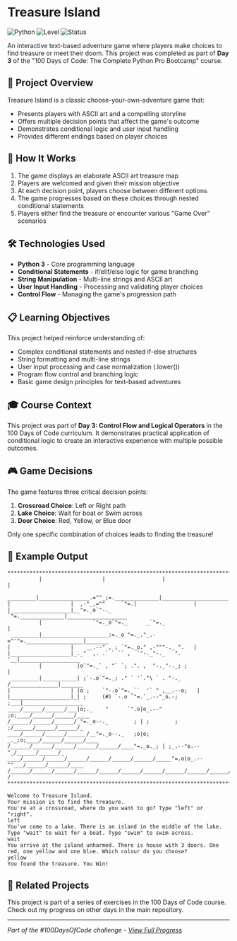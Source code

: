 # Treasure Island

![Python](https://img.shields.io/badge/Python-3-blue?style=for-the-badge)
![Level](https://img.shields.io/badge/Level-Beginner-green?style=for-the-badge)
![Status](https://img.shields.io/badge/Status-Complete-brightgreen?style=for-the-badge)

An interactive text-based adventure game where players make choices to find treasure or meet their doom. This project was completed as part of **Day 3** of the "100 Days of Code: The Complete Python Pro Bootcamp" course.

## 🎯 Project Overview

Treasure Island is a classic choose-your-own-adventure game that:
- Presents players with ASCII art and a compelling storyline
- Offers multiple decision points that affect the game's outcome
- Demonstrates conditional logic and user input handling
- Provides different endings based on player choices

## 🚀 How It Works

1. The game displays an elaborate ASCII art treasure map
2. Players are welcomed and given their mission objective
3. At each decision point, players choose between different options
4. The game progresses based on these choices through nested conditional statements
5. Players either find the treasure or encounter various "Game Over" scenarios

## 🛠️ Technologies Used

- **Python 3** - Core programming language
- **Conditional Statements** - if/elif/else logic for game branching
- **String Manipulation** - Multi-line strings and ASCII art
- **User Input Handling** - Processing and validating player choices
- **Control Flow** - Managing the game's progression path

## 📋 Learning Objectives

This project helped reinforce understanding of:
- Complex conditional statements and nested if-else structures
- String formatting and multi-line strings
- User input processing and case normalization (.lower())
- Program flow control and branching logic
- Basic game design principles for text-based adventures

## 🎓 Course Context

This project was part of **Day 3: Control Flow and Logical Operators** in the 100 Days of Code curriculum. It demonstrates practical application of conditional logic to create an interactive experience with multiple possible outcomes.

## 🎮 Game Decisions

The game features three critical decision points:

1. **Crossroad Choice**: Left or Right path
2. **Lake Choice**: Wait for boat or Swim across
3. **Door Choice**: Red, Yellow, or Blue door

Only one specific combination of choices leads to finding the treasure!

## 📝 Example Output

```
*******************************************************************************
          |                   |                  |                     |
 _________|________________.=""_;=.______________|_____________________|_______
|                   |  ,-"_,=""     `"=.|                  |
|___________________|__"=._o`"-._        `"=.______________|___________________
          |                `"=._o`"=._      _`"=._                     |
 _________|_____________________:=._o "=._."_.-="'"=.__________________|_______
|                   |    __.--" , ; `"=._o." ,-"""-._ ".   |
|___________________|_._"  ,. .` ` `` ,  `"-._"-._   ". '__|___________________
          |           |o`"=._` , "` `; .". ,  "-._"-._; ;              |
 _________|___________| ;`-.o`"=._; ." ` '`."\ ` . "-._ /_______________|_______
|                   | |o ;    `"-.o`"=._``  '` " ,__.--o;   |
|___________________|_| ;     (#) `-.o `"=.`_.--"_o.-; ;___|___________________
____/______/______/___|o;._    "      `".o|o_.--"    ;o;____/______/______/____
/______/______/______/_"=._o--._        ; | ;        ; ;/______/______/______/_
____/______/______/______/__"=._o--._   ;o|o;     _._;o;____/______/______/____
/______/______/______/______/______/____"=._o._; | ;_.--"o.--"_/______/______/_
____/______/______/______/______/______/______/_____"=.o|o_.--""___/______/______/____
/______/______/______/______/______/______/______/______/______/______/_____ /
*******************************************************************************

Welcome to Treasure Island.
Your mission is to find the treasure.
You're at a crossroad, where do you want to go? Type "left" or "right".
left
You've come to a lake. There is an island in the middle of the lake. Type "wait" to wait for a boat. Type "swim" to swim across.
wait
You arrive at the island unharmed. There is house with 3 doors. One red, one yellow and one blue. Which colour do you choose?
yellow
You found the treasure. You Win!
```

## 🔄 Related Projects

This project is part of a series of exercises in the 100 Days of Code course. Check out my progress on other days in the main repository.

---

*Part of the #100DaysOfCode challenge - [View Full Progress](https://github.com/evncosta/100-Days-of-Code)*
